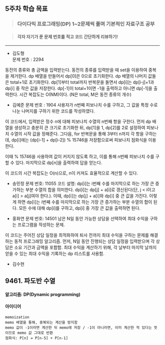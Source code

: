 ## 5주차 학습 목표
> ### 다이다믹 프로그래밍(DP) 1~2문제씩 풀며 기본적인 자료구조 공부

> #### 각자 자기가 푼 문제 번호를 적고 코드 간단하게 리뷰하기! 

***
* 김도형  
문제 번호 : 2294

동전의 종류와 총 금액을 입력받는다.
동전의 종류를 입력받을 때 set을 이용하여 중복을 제거한다.
dp 배열을 만들어서 dp[0]은 0으로 초기화한다.
dp 배열의 나머지 값들은 total+1로 초기화한다.
dp[1]부터 total까지 반복문을 돌면서 dp[i]는 dp[i-j]+1과 dp[i] 중 작은 값을 저장한다.
dp[-1]이 total+1이면 -1을 출력하고 아니면 dp[-1]을 출력한다.
시간 복잡도는 O(NM)이다. (N은 total, M은 동전 종류의 개수)

* 김예준
문제 번호 : 1904
사용자가 n번째 피보나치 수를 구하고, 그 값을 특정 수로 나눈 나머지를 구하기 위한 코드를 작성하였다.

이 코드에서, 입력받은 정수 n에 대해 피보나치 수열의 n번째 항을 구한다. 먼저 dp 배열을 생성하고 충분히 큰 크기로 초기화한 뒤, dp[1]을 1, dp[2]를 2로 설정하여 피보나치 수열의 시작 값을 정해준다. 그다음, for 반복문을 통해 3부터 n까지 각 항을 구하는데, dp[i]에는 (dp[i-1] + dp[i-2]) % 15746을 저장함으로써 피보나치 점화식을 이용한다.

이때 % 15746을 사용하여 값이 커지지 않도록 하고, 이를 통해 n번째 피보나치 수를 구할 수 있다. 마지막으로 dp[n]을 출력하여 답을 얻는다.

이 코드의 시간 복잡도는 O(n)으로, n이 커져도 효율적으로 계산할 수 있다.


* 송민정
    문제 번호: 11055
    코드 설명: dp[i]는 i번째 수를 마지막으로 하는 가장 큰 증가하는 부분 수열의 합을 의미한다. 
    dp[i]는 dp[j] + a[i]로 갱신된다(단, j < i이고 a[i] > a[j]여야 한다.). 이때, dp[i]는 dp[j] + a[i]와 dp[i] 중 큰 값을 가진다. 이렇게 하면 dp[i]는 i번째 수를 마지막으로 하는 가장 큰 증가하는 부분 수열의 합이 된다. 모든 수에 대해 dp[i]를 구하고, dp[i] 중 가장 큰 값을 출력하면 된다.

* 홍화연
문제 번호: 14501
남은 N일 동안 가능한 상담을 선택하여 최대 수익을 구하는 프로그램을 작성하는 문제.

이 코드는 주어진 상담 일정을 최적화하여 퇴사 전까지 최대 수익을 구하는 문제를 해결하는 동적 프로그래밍 알고리즘. 먼저, N일 동안 진행되는 상담 일정을 입력받으며 각 상담은 소요 기간과 금액을 포함함. 최대 수익을 계산하기 위해, 각 날부터 마지막 날까지 얻을 수 있는 최대 수익을 기록하는 dp 리스트를 사용함.

* 김수현
## 9461. 파도반 수열
#### 알고리즘: DP(Dynamic programming)
#### 아이디어
    memoization
    memo 배열을 통해, 중복되는 계산을 방지함
    memo 값이 -1이라면 계산한 뒤 memo에 저장 / -1이 아니라면, 이미 계산한 적 있다는 뜻이므로 memo 값 그대로 반환
    점화식: P[n] = P[n-5] + P[n-1]
